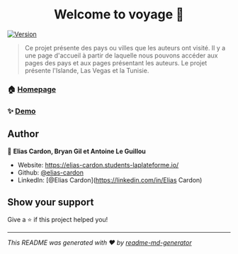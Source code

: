 <h1 align="center">Welcome to voyage 👋</h1>
<p>
  <a href="https://www.npmjs.com/package/voyage" target="_blank">
    <img alt="Version" src="https://img.shields.io/npm/v/voyage.svg">
  </a>
</p>

> Ce projet présente des pays ou villes que les auteurs ont visité. Il y a une page d'accueil à partir de laquelle nous pouvons accéder aux pages des pays et aux pages présentant les auteurs. Le projet présente l'Islande, Las Vegas et la Tunisie.

### 🏠 [Homepage](https://elias-cardon.students-laplateforme.io/Voyage/)

### ✨ [Demo](https://elias-cardon.students-laplateforme.io/Voyage/)

## Author

👤 **Elias Cardon, Bryan Gil et Antoine Le Guillou**

* Website: https://elias-cardon.students-laplateforme.io/
* Github: [@elias-cardon](https://github.com/elias-cardon)
* LinkedIn: [@Elias Cardon](https://linkedin.com/in/Elias Cardon)

## Show your support

Give a ⭐️ if this project helped you!

***
_This README was generated with ❤️ by [readme-md-generator](https://github.com/kefranabg/readme-md-generator)_